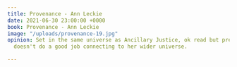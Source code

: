 ```yaml
---
title: Provenance - Ann Leckie
date: 2021-06-30 23:00:00 +0000
book: Provenance - Ann Leckie
image: "/uploads/provenance-19.jpg"
opinion: Set in the same universe as Ancillary Justice, ok read but predictable and
  doesn't do a good job connecting to her wider universe.

---
```


